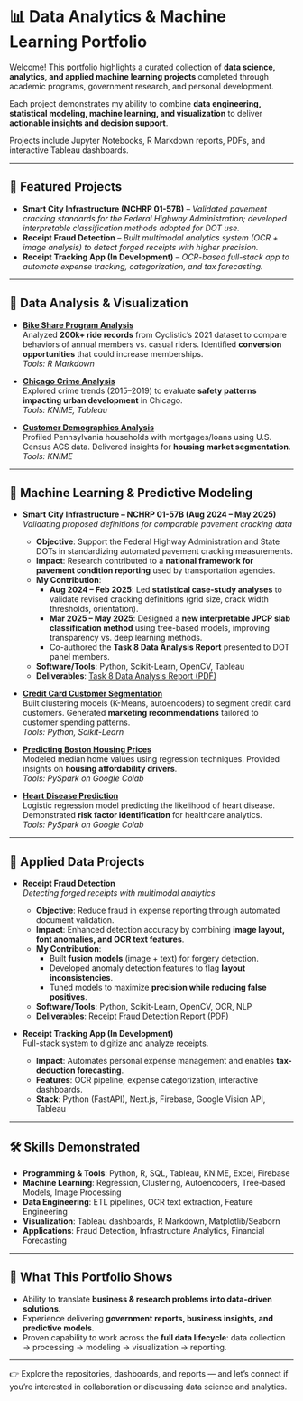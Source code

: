 # 📊 Data Analytics & Machine Learning Portfolio  

Welcome! This portfolio highlights a curated collection of **data science, analytics, and applied machine learning projects** completed through academic programs, government research, and personal development.  

Each project demonstrates my ability to combine **data engineering, statistical modeling, machine learning, and visualization** to deliver **actionable insights and decision support**.  

Projects include Jupyter Notebooks, R Markdown reports, PDFs, and interactive Tableau dashboards.  

---

## 🚀 Featured Projects  

- **Smart City Infrastructure (NCHRP 01-57B)** – *Validated pavement cracking standards for the Federal Highway Administration; developed interpretable classification methods adopted for DOT use.*  
- **Receipt Fraud Detection** – *Built multimodal analytics system (OCR + image analysis) to detect forged receipts with higher precision.*  
- **Receipt Tracking App (In Development)** – *OCR-based full-stack app to automate expense tracking, categorization, and tax forecasting.*  

---

## 🔎 Data Analysis & Visualization  

- **[Bike Share Program Analysis](https://github.com/tnflynt/Data_Analytics_Portfolio/blob/main/bike_share_program_analysis.Rmd)**  
  Analyzed **200k+ ride records** from Cyclistic’s 2021 dataset to compare behaviors of annual members vs. casual riders. Identified **conversion opportunities** that could increase memberships.  
  *Tools: R Markdown*  

- **[Chicago Crime Analysis](https://public.tableau.com/app/profile/trinh.flynt/viz/ChicagoCrime2015-2019/Story2)**  
  Explored crime trends (2015–2019) to evaluate **safety patterns impacting urban development** in Chicago.  
  *Tools: KNIME, Tableau*  

- **[Customer Demographics Analysis](https://github.com/tnflynt/Data_Analytics_Portfolio/blob/main/customer_demographics_analysis_KNIME.pdf)**  
  Profiled Pennsylvania households with mortgages/loans using U.S. Census ACS data. Delivered insights for **housing market segmentation**.  
  *Tools: KNIME*  

---

## 🤖 Machine Learning & Predictive Modeling  

- **Smart City Infrastructure – NCHRP 01-57B (Aug 2024 – May 2025)**  
  *Validating proposed definitions for comparable pavement cracking data*  
  - **Objective**: Support the Federal Highway Administration and State DOTs in standardizing automated pavement cracking measurements.  
  - **Impact**: Research contributed to a **national framework for pavement condition reporting** used by transportation agencies.  
  - **My Contribution**:  
    - **Aug 2024 – Feb 2025**: Led **statistical case-study analyses** to validate revised cracking definitions (grid size, crack width thresholds, orientation).  
    - **Mar 2025 – May 2025**: Designed a **new interpretable JPCP slab classification method** using tree-based models, improving transparency vs. deep learning methods.  
    - Co-authored the **Task 8 Data Analysis Report** presented to DOT panel members.  
  - **Software/Tools**: Python, Scikit-Learn, OpenCV, Tableau  
  - **Deliverables**: [Task 8 Data Analysis Report (PDF)](https://github.com/tnflynt/Data_Analytics_Portfolio/blob/main/20250317-Task%208%20Data%20Analysis.pdf)  

- **[Credit Card Customer Segmentation](https://github.com/tnflynt/Data_Analytics_Portfolio/blob/main/credit_card_customer_segmentation.ipynb)**  
  Built clustering models (K-Means, autoencoders) to segment credit card customers. Generated **marketing recommendations** tailored to customer spending patterns.  
  *Tools: Python, Scikit-Learn*  

- **[Predicting Boston Housing Prices](https://github.com/tnflynt/Data_Analytics_Portfolio/blob/main/boston_house_price_prediction.ipynb)**  
  Modeled median home values using regression techniques. Provided insights on **housing affordability drivers**.  
  *Tools: PySpark on Google Colab*  

- **[Heart Disease Prediction](https://github.com/tnflynt/Data_Analytics_Portfolio/blob/main/heart_disease_prediction.ipynb)**  
  Logistic regression model predicting the likelihood of heart disease. Demonstrated **risk factor identification** for healthcare analytics.  
  *Tools: PySpark on Google Colab*  

---

## 🧾 Applied Data Projects  

- **Receipt Fraud Detection**  
  *Detecting forged receipts with multimodal analytics*  
  - **Objective**: Reduce fraud in expense reporting through automated document validation.  
  - **Impact**: Enhanced detection accuracy by combining **image layout, font anomalies, and OCR text features**.  
  - **My Contribution**:  
    - Built **fusion models** (image + text) for forgery detection.  
    - Developed anomaly detection features to flag **layout inconsistencies**.  
    - Tuned models to maximize **precision while reducing false positives**.  
  - **Software/Tools**: Python, Scikit-Learn, OpenCV, OCR, NLP  
  - **Deliverables**: [Receipt Fraud Detection Report (PDF)](https://github.com/tnflynt/Data_Analytics_Portfolio/blob/main/Receipt%20Fraud%20Detection.pdf)  

- **Receipt Tracking App (In Development)**  
  Full-stack system to digitize and analyze receipts.  
  - **Impact**: Automates personal expense management and enables **tax-deduction forecasting**.  
  - **Features**: OCR pipeline, expense categorization, interactive dashboards.  
  - **Stack**: Python (FastAPI), Next.js, Firebase, Google Vision API, Tableau  

---

## 🛠️ Skills Demonstrated  

- **Programming & Tools**: Python, R, SQL, Tableau, KNIME, Excel, Firebase  
- **Machine Learning**: Regression, Clustering, Autoencoders, Tree-based Models, Image Processing  
- **Data Engineering**: ETL pipelines, OCR text extraction, Feature Engineering  
- **Visualization**: Tableau dashboards, R Markdown, Matplotlib/Seaborn  
- **Applications**: Fraud Detection, Infrastructure Analytics, Financial Forecasting  

---

## 🌟 What This Portfolio Shows  

- Ability to translate **business & research problems into data-driven solutions**.  
- Experience delivering **government reports, business insights, and predictive models**.  
- Proven capability to work across the **full data lifecycle**: data collection → processing → modeling → visualization → reporting.  

---

👉 Explore the repositories, dashboards, and reports — and let’s connect if you’re interested in collaboration or discussing data science and analytics.  
